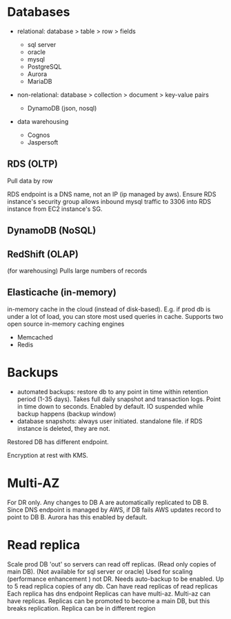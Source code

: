 # Databases
* relational: database > table > row > fields
  - sql server
  - oracle
  - mysql
  - PostgreSQL
  - Aurora
  - MariaDB
* non-relational: database > collection > document > key-value pairs
  - DynamoDB (json, nosql)

* data warehousing
  - Cognos
  - Jaspersoft


## RDS (OLTP)
Pull data by row

RDS endpoint is a DNS name, not an IP (ip managed by aws).
Ensure RDS instance's security group allows inbound mysql traffic to 3306 into RDS instance from EC2 instance's SG.

## DynamoDB (NoSQL)

## RedShift (OLAP)
(for warehousing)
Pulls large numbers of records

## Elasticache (in-memory)
in-memory cache in the cloud (instead of disk-based). E.g. if prod db is under a lot of load, you can store most used queries in cache.
Supports two open source in-memory caching engines
* Memcached
* Redis



# Backups

* automated backups: restore db to any point in time within retention period (1-35 days). Takes full daily snapshot and transaction logs. Point in time down to seconds. Enabled by default. IO suspended while backup happens (backup window)
* database snapshots: always user initiated. standalone file. if RDS instance is deleted, they are not.

Restored DB has different endpoint.

Encryption at rest with KMS.

# Multi-AZ

For DR only. Any changes to DB A are automatically replicated to DB B. Since DNS endpoint is managed by AWS, if DB fails AWS updates record to point to DB B. Aurora has this enabled by default.

# Read replica

Scale prod DB 'out' so servers can read off replicas. (Read only copies of main DB). (Not available for sql server or oracle)
Used for scaling (performance enhancement
  ) not DR.
Needs auto-backup to be enabled.
Up to 5 read replica copies of any db.
Can have read replicas of read replicas
Each replica has dns endpoint
Replicas can have multi-az.
Multi-az can have replicas.
Replicas can be promoted to become a main DB, but this breaks replication.
Replica can be in different region

